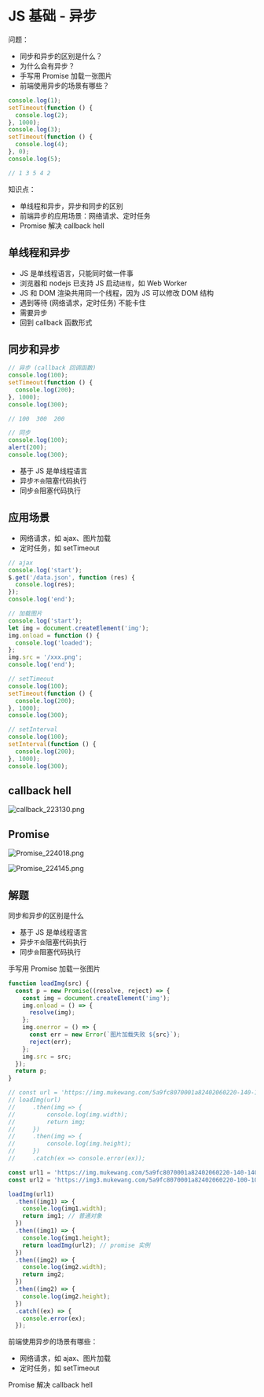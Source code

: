 # JS 基础 - 异步

问题：
- 同步和异步的区别是什么？
- 为什么会有异步？
- 手写用 Promise 加载一张图片
- 前端使用异步的场景有哪些？

```js
console.log(1);
setTimeout(function () {
  console.log(2);
}, 1000);
console.log(3);
setTimeout(function () {
  console.log(4);
}, 0);
console.log(5);

// 1 3 5 4 2
```

知识点：
- 单线程和异步，异步和同步的区别
- 前端异步的应用场景：网络请求、定时任务
- Promise 解决 callback hell

## 单线程和异步

- JS 是单线程语言，只能同时做一件事
- 浏览器和 nodejs 已支持 JS 启动`进程`，如 Web Worker
- JS 和 DOM 渲染共用同一个线程，因为 JS 可以修改 DOM 结构
- 遇到等待 (网络请求，定时任务) 不能卡住
- 需要异步
- 回到 callback 函数形式

## 同步和异步

```js
// 异步 (callback 回调函数)
console.log(100);
setTimeout(function () {
  console.log(200);
}, 1000);
console.log(300);

// 100  300  200
```

```js
// 同步
console.log(100);
alert(200);
console.log(300);
```

- 基于 JS 是单线程语言
- 异步`不会`阻塞代码执行
- 同步`会`阻塞代码执行

## 应用场景

- 网络请求，如 ajax、图片加载
- 定时任务，如 setTimeout

```js
// ajax
console.log('start');
$.get('/data.json', function (res) {
  console.log(res);
});
console.log('end');
```

```js
// 加载图片
console.log('start');
let img = document.createElement('img');
img.onload = function () {
  console.log('loaded');
};
img.src = '/xxx.png';
console.log('end');
```

```js
// setTimeout
console.log(100);
setTimeout(function () {
  console.log(200);
}, 1000);
console.log(300);
```

```js
// setInterval
console.log(100);
setInterval(function () {
  console.log(200);
}, 1000);
console.log(300);
```

## callback hell

![callback_223130.png](./img/callback_223130.png)

## Promise

![Promise_224018.png](./img/Promise_224018.png)

![Promise_224145.png](./img/Promise_224145.png)

## 解题

同步和异步的区别是什么
- 基于 JS 是单线程语言
- 异步`不会`阻塞代码执行
- 同步`会`阻塞代码执行

手写用 Promise 加载一张图片

```js
function loadImg(src) {
  const p = new Promise((resolve, reject) => {
    const img = document.createElement('img');
    img.onload = () => {
      resolve(img);
    };
    img.onerror = () => {
      const err = new Error(`图片加载失败 ${src}`);
      reject(err);
    };
    img.src = src;
  });
  return p;
}

// const url = 'https://img.mukewang.com/5a9fc8070001a82402060220-140-140.jpg';
// loadImg(url)
//     .then(img => {
//         console.log(img.width);
//         return img;
//     })
//     .then(img => {
//         console.log(img.height);
//     })
//     .catch(ex => console.error(ex));

const url1 = 'https://img.mukewang.com/5a9fc8070001a82402060220-140-140.jpg';
const url2 = 'https://img3.mukewang.com/5a9fc8070001a82402060220-100-100.jpg';

loadImg(url1)
  .then((img1) => {
    console.log(img1.width);
    return img1; // 普通对象
  })
  .then((img1) => {
    console.log(img1.height);
    return loadImg(url2); // promise 实例
  })
  .then((img2) => {
    console.log(img2.width);
    return img2;
  })
  .then((img2) => {
    console.log(img2.height);
  })
  .catch((ex) => {
    console.error(ex);
  });
```

前端使用异步的场景有哪些：
- 网络请求，如 ajax、图片加载
- 定时任务，如 setTimeout

Promise 解决 callback hell

